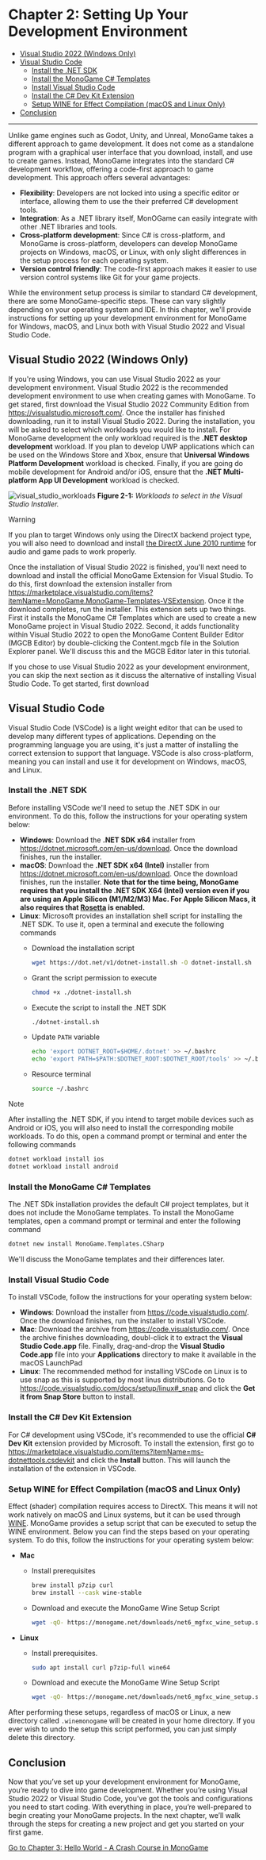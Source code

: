 # Chapter 2: Setting Up Your Development Environment

- [Visual Studio 2022 (Windows Only)](#visual-studio-2022-windows-only)
- [Visual Studio Code](#visual-studio-code)
  - [Install the .NET SDK](#install-the-net-sdk)
  - [Install the MonoGame C# Templates](#install-the-monogame-c-templates)
  - [Install Visual Studio Code](#install-visual-studio-code)
  - [Install the C# Dev Kit Extension](#install-the-c-dev-kit-extension)
  - [Setup WINE for Effect Compilation (macOS and Linux Only)](#setup-wine-for-effect-compilation-macos-and-linux-only)
- [Conclusion](#conclusion)

--- 

Unlike game engines such as Godot, Unity, and Unreal, MonoGame takes a different approach to game development.  It does not come as a standalone program with a graphical user interface that you download, install, and use to create games.  Instead, MonoGame integrates into the standard C# development workflow, offering a code-first approach to game development.  This approach offers several advantages:

- **Flexibility**: Developers are not locked into using a specific editor or interface, allowing them to use the their preferred C# development tools.
- **Integration**: As a .NET library itself, MonOGame can easily integrate with other .NET libraries and tools.
- **Cross-platform development**: Since C# is cross-platform, and MonoGame is cross-platform, developers can develop MonoGame projects on Windows, macOS, or Linux, with only slight differences in the setup process for each operating system.
- **Version control friendly**: The code-first approach makes it easier to use version control systems like Git for your game projects.

While the environment setup process is similar to standard C# development, there are some MonoGame-specific steps.  These can vary slightly depending on your operating system and IDE.  In this chapter, we'll provide instructions for setting up your development environment for MonoGame for Windows, macOS, and Linux both with Visual Studio 2022 and Visual Studio Code.

## Visual Studio 2022 (Windows Only)
If you're using Windows, you can use Visual Studio 2022 as your development environment.  Visual Studio 2022 is the recommended development environment to use when creating games with MonoGame. To get stared, first download the Visual Studio 2022 Community Edition from https://visualstudio.microsoft.com/.  Once the installer has finished downloading, run it to install Visual Studio 2022.  During the installation, you will be asked to select which workloads you would like to install.  For MonoGame development the only workload required is the **.NET desktop development** workload.  If you plan to develop UWP applications which can be used on the Windows Store and Xbox, ensure that **Universal Windows Platform Development** workload is checked.  Finally, if you are going do mobile development for Android and/or iOS, ensure that the **.NET Multi-platform App UI Development** workload is checked.

![visual_studio_workloads](./images/chapter_02/vs_workloads.png)
**Figure 2-1:** *Workloads to select in the Visual Studio Installer.*

> [!WARNING]
>
> If you plan to target Windows only using the DirectX backend project type, you will also need to download and install [the DirectX June 2010 runtime](https://www.microsoft.com/en-us/download/details.aspx?id=8109) for audio and game pads to work properly.


Once the installation of Visual Studio 2022 is finished, you'll next need to download and install the official MonoGame Extension for Visual Studio.  To do this, first download the extension installer from https://marketplace.visualstudio.com/items?itemName=MonoGame.MonoGame-Templates-VSExtension.  Once it the download completes, run the installer.  This extension sets up two things.  First it installs the MonoGame C# Templates which are used to create a new MonoGame project in Visual Studio 2022.  Second, it adds functionality within Visual Studio 2022 to open the MonoGame Content Builder Editor (MGCB Editor) by double-clicking the Content.mgcb file in the Solution Explorer panel.  We'll discuss this and the MGCB Editor later in this tutorial.

If you chose to use Visual Studio 2022 as your development environment, you can skip the next section as it discuss the alternative of installing Visual Studio Code.  To get started, first download

## Visual Studio Code
Visual Studio Code (VSCode) is a light weight editor that can be used to develop many different types of applications.  Depending on the programming language you are using, it's just a matter of installing the correct extension to support that language. VSCode is also cross-platform, meaning you can install and use it for development on Windows, macOS, and Linux.

### Install the .NET SDK
Before installing VSCode we'll need to setup the .NET SDK in our environment. To do this, follow the instructions for your operating system below:

- **Windows**: Download the **.NET SDK x64** installer from https://dotnet.microsoft.com/en-us/download.  Once the download finishes, run the installer.
- **macOS**: Download the **.NET SDK x64 (Intel)** installer from https://dotnet.microsoft.com/en-us/download.  Once the download finishes, run the installer. **Note that for the time being, MonoGame requires that you install the **.NET SDK X64 (Intel)** version even if you are using an Apple Silicon (M1/M2/M3) Mac.  For Apple Silicon Macs, it also requires that [Rosetta](https://support.apple.com/en-us/HT211861) is enabled.**
- **Linux**: Microsoft provides an installation shell script for installing the .NET SDK.  To use it, open a terminal and execute the following commands
  - Download the installation script
      ```sh
      wget https://dot.net/v1/dotnet-install.sh -O dotnet-install.sh
      ```

  - Grant the script permission to execute
      ```sh
      chmod +x ./dotnet-install.sh
      ```

  - Execute the script to install the .NET SDK
      ```sh
      ./dotnet-install.sh
      ```

  - Update `PATH` variable
      ```sh
      echo 'export DOTNET_ROOT=$HOME/.dotnet' >> ~/.bashrc
      echo 'export PATH=$PATH:$DOTNET_ROOT:$DOTNET_ROOT/tools' >> ~/.bashrc
      ```

  - Resource terminal
      ```sh
      source ~/.bashrc
      ```

> [!NOTE]
> After installing the .NET SDK, if you intend to target mobile devices such as Android or iOS, you will also need to install the corresponding mobile workloads.  To do this, open a command prompt or terminal and enter the following commands
>
> ```sh
> dotnet workload install ios
> dotnet workload install android
> ```

### Install the MonoGame C# Templates
The .NET SDk installation provides the default C# project templates, but it does not include the MonoGame templates.  To install the MonoGame templates, open a command prompt or terminal and enter the following command

```sh
dotnet new install MonoGame.Templates.CSharp
```

We'll discuss the MonoGame templates and their differences later.

### Install Visual Studio Code
To install VSCode, follow the instructions for your operating system below:

- **Windows**: Download the installer from https://code.visualstudio.com/.  Once the download finishes, run the installer to install VSCode.
- **Mac**: Download the archive from https://code.visualstudio.com/.  Once the archive finishes downloading, doubl-click it to extract the **Visual Studio Code.app** file.  Finally, drag-and-drop the **Visual Studio Code.app** file into your **Applications** directory to make it available in the macOS LaunchPad
- **Linux**: The recommended method for installing VSCode on Linux is to use snap as this is supported by most linus distributions.  Go to https://code.visualstudio.com/docs/setup/linux#_snap and click the **Get it from Snap Store** button to install.

### Install the C# Dev Kit Extension
For C# development using VSCode, it's recommended to use the official **C# Dev Kit** extension provided by Microsoft.  To install the extension, first go to https://marketplace.visualstudio.com/items?itemName=ms-dotnettools.csdevkit and click the **Install** button.  This will launch the installation of the extension in VSCode.

### Setup WINE for Effect Compilation (macOS and Linux Only)
Effect (shader) compilation requires access to DirectX. This means it will not work natively on macOS and Linux systems, but it can be used through [WINE](https://www.winehq.org/).  MonoGame provides a setup script that can be executed to setup the WINE environment.  Below you can find the steps based on your operating system. To do this, follow the instructions for your operating system below:

- **Mac**

  - Install prerequisites
    ```sh
    brew install p7zip curl
    brew install --cask wine-stable
    ```

  - Download and execute the MonoGame Wine Setup Script
    ```sh
    wget -qO- https://monogame.net/downloads/net6_mgfxc_wine_setup.sh | bash
    ```

- **Linux**

  - Install prerequisites.
    ```sh
    sudo apt install curl p7zip-full wine64
    ```
  - Download and execute the MonoGame Wine Setup Script
    ```sh
    wget -qO- https://monogame.net/downloads/net6_mgfxc_wine_setup.sh | bash
    ```

After performing these setups, regardless of macOS or Linux, a new directory called `.winemonogame` will be created in your home directory.  If you ever wish to undo the setup this script performed, you can just simply delete this directory.

## Conclusion
Now that you’ve set up your development environment for MonoGame, you’re ready to dive into game development. Whether you’re using Visual Studio 2022 or Visual Studio Code, you’ve got the tools and configurations you need to start coding. With everything in place, you’re well-prepared to begin creating your MonoGame projects. In the next chapter, we’ll walk through the steps for creating a new project and get you started on your first game.

[Go to Chapter 3: Hello World - A Crash Course in MonoGame](./03_hello_world_a_crash_course_in_monogame.md)
